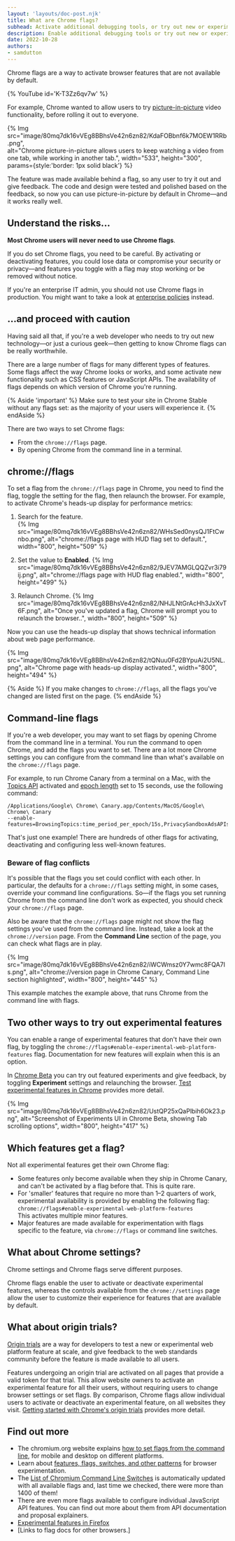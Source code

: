 ```yaml
---
layout: 'layouts/doc-post.njk'
title: What are Chrome flags?
subhead: Activate additional debugging tools, or try out new or experimental features.
description: Enable additional debugging tools or try out new or experimental features in Chrome. 
date: 2022-10-28
authors:
- samdutton
---
```


Chrome flags are a way to activate browser features that are not available by default.

{% YouTube
id='K-T3Zz6qv7w'
%}

For example, Chrome wanted to allow users to try [picture-in-picture](https://developer.chrome.com/blog/watch-video-using-picture-in-picture/) video functionality, before rolling it out to everyone.

{% Img src="image/80mq7dk16vVEg8BBhsVe42n6zn82/KdaFOBbnf6k7MOEW1RRb.png",  
  alt="Chrome picture-in-picture allows users to keep watching a video from one tab, while working
in another tab.", width="533", height="300", params={style:'border: 1px solid black'} %}

The feature was made available behind a flag, so any user to try it out and give feedback. The code
and design were tested and polished based on the feedback, so now you can use picture-in-picture by
default in Chrome—and it works really well.


## Understand the risks...

**Most Chrome users will never need to use Chrome flags**.

If you do set Chrome flags, you need to be careful. By activating or deactivating features, you
could lose data or compromise your security or privacy—and features you toggle with a flag may stop
working or be removed without notice.

If you're an enterprise IT admin, you should not use Chrome flags in production. You might want to
take a look at [enterprise policies](https://chromeenterprise.google/policies/) instead. 

## ...and proceed with caution

Having said all that, if you're a web developer who needs to try out new technology—or just a
curious geek—then getting to know Chrome flags can be really worthwhile.

There are a large number of flags for many different types of features. Some flags affect the way
Chrome looks or works, and some activate new functionality such as CSS features or JavaScript APIs.
The availability of flags depends on which version of Chrome you're running.

{% Aside 'important' %}
Make sure to test your site in Chrome Stable without any flags set: as the majority of your users
will experience it.
{% endAside %}

There are two ways to set Chrome flags:
- From the `chrome://flags` page.
- By opening Chrome from the command line in a terminal.

## chrome://flags

To set a flag from the `chrome://flags` page in Chrome, you need to find the flag, toggle the setting
for the flag, then relaunch the browser.
For example, to activate Chrome's heads-up display for performance metrics:

1. Search for the feature.  
{% Img src="image/80mq7dk16vVEg8BBhsVe42n6zn82/WHsSed0nysQJ1FtCwnbo.png", alt="chrome://flags page
with HUD flag set to default.", width="800", height="509" %}

2. Set the value to **Enabled**.
{% Img src="image/80mq7dk16vVEg8BBhsVe42n6zn82/9JEV7AMGLQQZvr3i79ij.png", alt="chrome://flags page
with HUD flag enabled.", width="800", height="499" %}

3. Relaunch Chrome.
{% Img src="image/80mq7dk16vVEg8BBhsVe42n6zn82/NHJLNtGrAcHh3JxXvT6F.png", alt="Once you've updated a
flag, Chrome will prompt you to relaunch the browser..", width="800", height="509" %}

Now you can use the heads-up display that shows technical information about web page performance.  
  
{% Img src="image/80mq7dk16vVEg8BBhsVe42n6zn82/tQNuu0Fd2BYpuAi2U5NL.png", alt="Chrome page with
heads-up display activated.", width="800", height="494" %}

{% Aside %}
If you make changes to `chrome://flags`, all the flags you've changed are listed first on the
page.
{% endAside %}

## Command-line flags

If you're a web developer, you may want to set flags by opening Chrome from the command line in a
terminal. You run the command to open Chrome, and add the flags you want to set. There are a lot
more Chrome settings you can configure from the command line than what's available on the
`chrome://flags` page. 

For example, to run Chrome Canary from a terminal on a Mac, with the [Topics
API](https://developer.chrome.com/docs/privacy-sandbox/topics/) activated and [epoch
length](https://developer.chrome.com/docs/privacy-sandbox/topics/#epoch) set to 15 seconds, use the
following command:

``` text
/Applications/Google\ Chrome\ Canary.app/Contents/MacOS/Google\ Chrome\ Canary
--enable-features=BrowsingTopics:time_period_per_epoch/15s,PrivacySandboxAdsAPIsOverride,PrivacySandboxSettings3,OverridePrivacySandboxSettingsLocalTesting  
```

That's just one example! There are hundreds of other flags for activating, deactivating and
configuring less well-known features.

### Beware of flag conflicts 

It's possible that the flags you set could conflict with each other. In particular, the defaults for
a `chrome://flags` setting might, in some cases, override your command line configurations. So—if
the flags you set running Chrome from the command line don't work as expected, you should check your
`chrome://flags` page.  

Also be aware that the `chrome://flags` page might not show the flag settings you've used from the
command line. Instead, take a look at the `chrome://version` page. From the **Command Line** section
of the page, you can check what flags are in play.

{% Img src="image/80mq7dk16vVEg8BBhsVe42n6zn82/iWCWmsz0Y7wmc8FQA7Is.png", alt="chrome://version page
in Chrome Canary, Command Line section highlighted", width="800", height="445" %}

This example matches the example above, that runs Chrome from the command line with flags.

## Two other ways to try out experimental features

You can enable a range of experimental features that don't have their own flag, by toggling the
`chrome://flags#enable-experimental-web-platform-features` flag. Documentation for new features will
explain when this is an option.

In [Chrome Beta](https://www.google.com/intl/en_uk/chrome/beta/) you can try out featured
experiments and give feedback, by toggling **Experiment** settings and relaunching the browser.
[Test experimental features in Chrome](https://support.google.com/chrome/answer/10612145?hl=en-GB)
provides more detail.

{% Img src="image/80mq7dk16vVEg8BBhsVe42n6zn82/UstQP25xQaPlbih6Ok23.png",
  alt="Screenshot of Experiments UI in Chrome Beta, showing Tab scrolling options",
  width="800", height="417" %}

## Which features get a flag?

Not all experimental features get their own Chrome flag:
* Some features only become available when they ship in Chrome Canary, and can't be activated by a
flag before that. This is quite rare.
* For 'smaller' features that require no more than 1–2 quarters of work, experimental availability
is provided by enabling the following flag: <br>
`chrome://flags#enable-experimental-web-platform-features`<br>
This activates multiple minor features.
* Major features are made available for experimentation with flags specific to the feature, via `chrome://flags` or command line switches.

## What about Chrome settings?

Chrome settings and Chrome flags serve different purposes.

Chrome flags enable the user to activate or deactivate experimental features, whereas the controls
available from the `chrome://settings` page allow the user to customize their experience for features
that are available by default.

## What about origin trials?

[Origin trials](https://developer.chrome.com/docs/web-platform/origin-trials/) are a way for
developers to test a new or experimental web platform feature at scale, and give feedback to the web
standards community before the feature is made available to all users.

Features undergoing an origin trial are activated on all pages that provide a valid token for that
trial. This allow website owners to activate an experimental feature for all their users, without
requiring users to change browser settings or set flags. By comparison, Chrome flags allow
individual users to activate or deactivate an experimental feature, on all websites they visit.
[Getting started with Chrome's origin trials](https://developer.chrome.com/docs/web-platform/origin-trials/)
provides more detail.

## Find out more 

- The chromium.org website explains
[how to set flags from the command line](https://www.chromium.org/developers/how-tos/run-chromium-with-flags/),
for mobile and desktop on different platforms.
- Learn about
[features, flags, switches, and other patterns](https://chromium.googlesource.com/chromium/src/+/main/docs/configuration.md)
for browser experimentation.
- The
[List of Chromium Command Line Switches](https://peter.sh/experiments/chromium-command-line-switches/)
is automatically updated with all available flags and, last time we checked, there were more
than 1400 of them!
- There are even more flags available to configure individual JavaScript API features. You can
find out more about them from API documentation and proposal explainers.
- [Experimental features in Firefox](https://developer.mozilla.org/en-US/docs/Mozilla/Firefox/Experimental_features)
- [Links to flag docs for other browsers.]